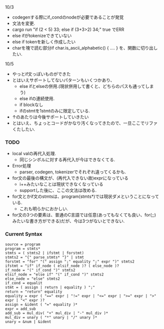 10/3
* codegenする際にif_condのnodeが必要であることが発覚
* 文法を変更.
* cargo run "if (2 < 5) 33; else if (3+3>2) 34;" true でERR
* else ifがtokenizeできていない
* else if tokenを新しく作成したい
* charを塊で読む部分if char.is_ascii_alphabetic() { .... }
  を、関数に切り出したい.

10/5
* やっとif文っぽいものができた
* とはいえサポートしてないパターンもいくつかあり、
  * else ifとelseの併用.(現状併用して書くと、どちらのパスも通ってしまう)
  * else ifの連続使用.
  * if blockなし
  * ifのstmtを1stmtのみに限定している.
* ↑のあたりは今後サポートしていきたい
* とはいえ、ちょっとコードがかなり汚くなってきたので、一旦ここでリファくたしたい.


### TODO
* local valの再代入処理.
  * 同じシンボルに対する再代入が今はできなくてる.
* Error処理
  * parser, codegen, tokenizerでそれぞれ違ってくるかも.
* for文の最後の構文が、(再代入できない故)exprになっている
  * i++みたいなことは現状できなくなっている
  * supportした後に、ここの文法は改める.
* for文とかif文のstmtsは、program(stmts*)では現状ダメということになっている.
  * これも明らかにおかしい.
* for文の3つの要素は、普通のC言語では任意(あってもなくても良い、for(;;)みたいな書き方ができる)だが、今は3つがないとできない.

### Current Syntax
```
source = program
program = stmts*
stmts = ( stmts2 | ifstmt | forstmt)
stmts2 = "{" parse_stmts* "}" | stmt
forstmt = "for" "(" assign ";" equality ";" expr ")" stmts2
ifstmt = "if" if_node ( elsif_node )? ( else_node )?
if_node = "(" if_cond ")" stmts2
elsif_node = "else if" "(" if_cond ")" stmts2
else_node = "else" stmts2
if_cond = equalit
stmt = ( assign | return | equality ) ";"
return = "return" equality
equality = expr ( "==" expr | "!=" expr | "<=" expr | ">=" expr | ">" expr | "<" expr )?
assign = &ident ( "=" equality )*
expr = add_sub
add_sub = mul_div( "+" mul_div | "-" mul_div )*
mul_div = unary ( "*" unary | "/" unary )*
unary = &num | &ident
```